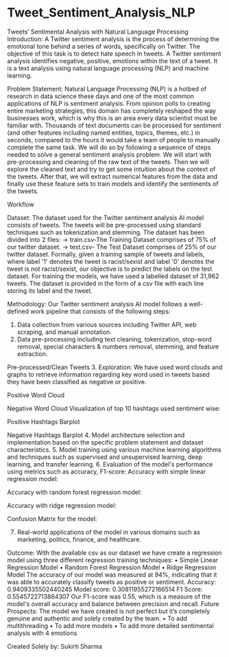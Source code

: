# Tweet_Sentiment_Analysis_NLP
Tweets’ Sentimental Analysis 
with Natural Language Processing
Introduction: A Twitter sentiment analysis is the process of determining the emotional tone behind a series of words, specifically on Twitter. The objective of this task is to detect hate speech in tweets. A Twitter sentiment analysis identifies negative, positive, emotions within the text of a tweet. It is a text analysis using natural language processing (NLP) and machine learning.

Problem Statement: Natural Language Processing (NLP) is a hotbed of research in data science these days and one of the most common applications of NLP is sentiment analysis. From opinion polls to creating entire marketing strategies, this domain has completely reshaped the way businesses work, which is why this is an area every data scientist must be familiar with.
Thousands of text documents can be processed for sentiment (and other features including named entities, topics, themes, etc.) in seconds, compared to the hours it would take a team of people to manually complete the same task.
We will do so by following a sequence of steps needed to solve a general sentiment analysis problem. We will start with pre-processing and cleaning of the raw text of the tweets. Then we will explore the cleaned text and try to get some intuition about the context of the tweets. After that, we will extract numerical features from the data and finally use these feature sets to train models and identify the sentiments of the tweets.

Workflow
 
Dataset: The dataset used for the Twitter sentiment analysis AI model consists of tweets. The tweets will be pre-processed using standard techniques such as tokenization and stemming.
The dataset has been divided into 2 files:
→ train.csv-The Training Dataset comprises of 75% of our twitter dataset. 
→ test.csv- The Test Dataset comprises of 25% of our twitter dataset.
Formally, given a training sample of tweets and labels, where label '1' denotes the tweet is racist/sexist and label '0' denotes the tweet is not racist/sexist, our objective is to predict the labels on the test dataset.
For training the models, we have used a labelled dataset of 31,962 tweets. The dataset is provided in the form of a csv file with each line storing its label and the tweet.

Methodology: Our Twitter sentiment analysis AI model follows a well-defined work pipeline that consists of the following steps:
1.	Data collection from various sources including Twitter API, web scraping, and manual annotation.
2.	Data pre-processing including text cleaning, tokenization, stop-word removal, special characters & numbers removal, stemming, and feature extraction.
 
Pre-processed/Clean Tweets
3.	Exploration: We have used word clouds and graphs to retrieve information regarding key word used in tweets based they have been classified as negative or positive.
 
Positive Word Cloud

 
Negative Word Cloud
Visualization of top 10 hashtags used sentiment wise:
 
Positive Hashtags Barplot
 
Negative Hashtags Barplot
4.	Model architecture selection and implementation based on the specific problem statement and dataset characteristics.
5.	Model training using various machine learning algorithms and techniques such as supervised and unsupervised learning, deep learning, and transfer learning.
6.	Evaluation of the model's performance using metrics such as accuracy, F1-score:
Accuracy with simple linear regression model:
 
Accuracy with random forest regression model:
 
Accuracy with ridge regression model:
 
Confusion Matrix for the model:
 
7.	Real-world applications of the model in various domains such as marketing, politics, finance, and healthcare.

Outcome: With the available csv as our dataset we have create a regression model using three different regression training techniques:
•	Simple Linear Regression Model
•	Random Forest Regression Model
•	Ridge Regression Model
The accuracy of our model was measured at 94%, indicating that it was able to accurately classify tweets as positive or sentiment.
Accuracy: 0.9409335502440245
Model score:  0.30811955272166514
F1 Score: 0.5545722713864307
Our F1-score was 0.55, which is a measure of the model's overall accuracy and balance between precision and recall.
Future Prospects: The model we have created is not perfect but it’s completely genuine and authentic and solely created by the team. 
•	To add multithreading
•	To add more models
•	To add more detailed sentimental analysis with 4 emotions









Created Solely by:
Sukirti Sharma






